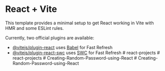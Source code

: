 # React + Vite

This template provides a minimal setup to get React working in Vite with HMR and some ESLint rules.

Currently, two official plugins are available:

- [@vitejs/plugin-react](https://github.com/vitejs/vite-plugin-react/blob/main/packages/plugin-react/README.md) uses [Babel](https://babeljs.io/) for Fast Refresh
- [@vitejs/plugin-react-swc](https://github.com/vitejs/vite-plugin-react-swc) uses [SWC](https://swc.rs/) for Fast Refresh
#   r e a c t - p r o j e c t s  
 #   r e a c t - p r o j e c t s  
 #   C r e a t i n g - R a n d o m - P a s s w o r d - u s i n g - R e a c t  
 #   C r e a t i n g - R a n d o m - P a s s w o r d - u s i n g - R e a c t  
 
